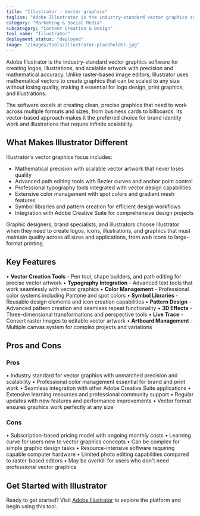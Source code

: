 ```yaml
---
title: "Illustrator - Vector graphics"
tagline: "Adobe Illustrator is the industry-standard vector graphics software for creating logos, illustrations, and scalable artwork with precision and mathematical accuracy..."
category: "Marketing & Social Media"
subcategory: "Content Creation & Design"
tool_name: "Illustrator"
deployment_status: "deployed"
image: "/images/tools/illustrator-placeholder.jpg"
---
```


Adobe Illustrator is the industry-standard vector graphics software for creating logos, illustrations, and scalable artwork with precision and mathematical accuracy. Unlike raster-based image editors, Illustrator uses mathematical vectors to create graphics that can be scaled to any size without losing quality, making it essential for logo design, print graphics, and illustrations.

The software excels at creating clean, precise graphics that need to work across multiple formats and sizes, from business cards to billboards. Its vector-based approach makes it the preferred choice for brand identity work and illustrations that require infinite scalability.

## What Makes Illustrator Different

Illustrator's vector graphics focus includes:
- Mathematical precision with scalable vector artwork that never loses quality
- Advanced path editing tools with Bezier curves and anchor point control
- Professional typography tools integrated with vector design capabilities
- Extensive color management with spot colors and gradient mesh features
- Symbol libraries and pattern creation for efficient design workflows
- Integration with Adobe Creative Suite for comprehensive design projects

Graphic designers, brand specialists, and illustrators choose Illustrator when they need to create logos, icons, illustrations, and graphics that must maintain quality across all sizes and applications, from web icons to large-format printing.

## Key Features

• **Vector Creation Tools** - Pen tool, shape builders, and path editing for precise vector artwork
• **Typography Integration** - Advanced text tools that work seamlessly with vector graphics
• **Color Management** - Professional color systems including Pantone and spot colors
• **Symbol Libraries** - Reusable design elements and icon creation capabilities
• **Pattern Design** - Advanced pattern creation and seamless repeat functionality
• **3D Effects** - Three-dimensional transformations and perspective tools
• **Live Trace** - Convert raster images to editable vector artwork
• **Artboard Management** - Multiple canvas system for complex projects and variations

## Pros and Cons

### Pros
• Industry standard for vector graphics with unmatched precision and scalability
• Professional color management essential for brand and print work
• Seamless integration with other Adobe Creative Suite applications
• Extensive learning resources and professional community support
• Regular updates with new features and performance improvements
• Vector format ensures graphics work perfectly at any size

### Cons
• Subscription-based pricing model with ongoing monthly costs
• Learning curve for users new to vector graphics concepts
• Can be complex for simple graphic design tasks
• Resource-intensive software requiring capable computer hardware
• Limited photo editing capabilities compared to raster-based editors
• May be overkill for users who don't need professional vector graphics

## Get Started with Illustrator

Ready to get started? Visit [Adobe Illustrator](https://www.adobe.com/products/illustrator.html) to explore the platform and begin using this tool.